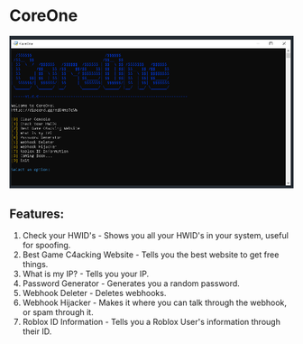 # CoreOne

<img src="https://github.com/NoobieCoderLmao/coreone-multitool/blob/main/coreone.PNG"></img>

## Features:

1. Check your HWID's - Shows you all your HWID's in your system, useful for spoofing.
2. Best Game C4acking Website - Tells you the best website to get free things.
3. What is my IP? - Tells you your IP.
4. Password Generator - Generates you a random password.
5. Webhook Deleter - Deletes webhooks.
6. Webhook Hijacker - Makes it where you can talk through the webhook, or spam through it.
7. Roblox ID Information - Tells you a Roblox User's information through their ID.
